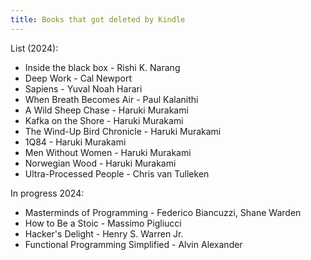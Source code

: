 ```yaml
---
title: Books that got deleted by Kindle
---
```


List (2024):
* Inside the black box - Rishi K. Narang
* Deep Work - Cal Newport
* Sapiens - Yuval Noah Harari
* When Breath Becomes Air - Paul Kalanithi
* A Wild Sheep Chase - Haruki Murakami
* Kafka on the Shore - Haruki Murakami
* The Wind-Up Bird Chronicle - Haruki Murakami
* 1Q84 - Haruki Murakami
* Men Without Women - Haruki Murakami
* Norwegian Wood - Haruki Murakami
* Ultra-Processed People - Chris van Tulleken

In progress 2024:
* Masterminds of Programming - Federico Biancuzzi, Shane Warden
* How to Be a Stoic - Massimo Pigliucci
* Hacker's Delight - Henry S. Warren Jr.
* Functional Programming Simplified - Alvin Alexander

